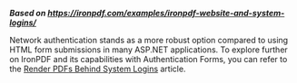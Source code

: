 ***Based on <https://ironpdf.com/examples/ironpdf-website-and-system-logins/>***

Network authentication stands as a more robust option compared to using HTML form submissions in many ASP.NET applications. To explore further on IronPDF and its capabilities with Authentication Forms, you can refer to the [Render PDFs Behind System Logins](https://ironpdf.com/how-to/logins/) article.